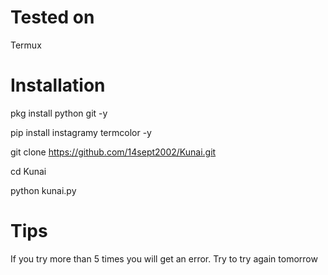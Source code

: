 # Tested on
Termux
# Installation
pkg install python git -y

pip install instagramy termcolor -y

git clone https://github.com/14sept2002/Kunai.git

cd Kunai

python kunai.py
# Tips
If you try more than 5 times you will get an error. Try to try again tomorrow 

